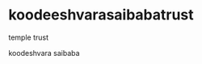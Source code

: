 # koodeeshvarasaibabatrust
temple trust
<html> 
<head>
  <body>
    <p>koodeshvara saibaba</p>
  </body>
  </head>
  </html>
